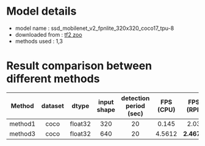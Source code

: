 # Model details

* model name : ssd_mobilenet_v2_fpnlite_320x320_coco17_tpu-8
* downloaded from : [tf2 zoo](https://github.com/accelr-net/tflite-perf-tests/blob/main/object_detection)
* methods used : 1,3

# Result comparison between different methods

**Method**|**dataset**|**dtype**|**input shape**|**detection period (sec)**|**FPS (CPU)**|**FPS (RPI)**
:-----:|:-----:|:-----:|:-----:|:-----:|:-----:|:-----:
method1|coco|float32|320|20|0.145|2.03
method3|coco|float32|640|20|4.5612|**2.4678**


